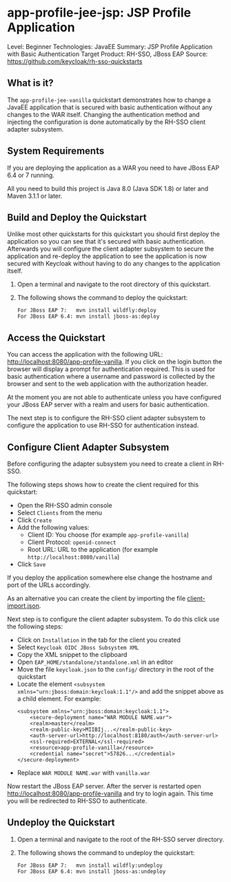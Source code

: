 app-profile-jee-jsp: JSP Profile Application
================================================

Level: Beginner
Technologies: JavaEE
Summary: JSP Profile Application with Basic Authentication
Target Product: RH-SSO, JBoss EAP
Source: <https://github.com/keycloak/rh-sso-quickstarts>


What is it?
-----------

The `app-profile-jee-vanilla` quickstart demonstrates how to change a JavaEE application that is secured with basic
authentication without any changes to the WAR itself. Changing the authentication method and injecting the
configuration is done automatically by the RH-SSO client adapter subsystem.


System Requirements
------------

If you are deploying the application as a WAR you need to have JBoss EAP 6.4 or 7 running.

All you need to build this project is Java 8.0 (Java SDK 1.8) or later and Maven 3.1.1 or later.


Build and Deploy the Quickstart
-------------------------------

Unlike most other quickstarts for this quickstart you should first deploy the application so you can see that
it's secured with basic authentication. Afterwards you will configure the client adapter subsystem to secure the
application and re-deploy the application to see the application is now secured with Keycloak without having to do
any changes to the application itself.

1. Open a terminal and navigate to the root directory of this quickstart.

2. The following shows the command to deploy the quickstart:

   ````
   For JBoss EAP 7:   mvn install wildfly:deploy
   For JBoss EAP 6.4: mvn install jboss-as:deploy
   ````


Access the Quickstart
----------------------

You can access the application with the following URL: <http://localhost:8080/app-profile-vanilla>. If you click on the
login button the browser will display a prompt for authentication required. This is used for basic authentication where
a username and password is collected by the browser and sent to the web application with the authorization header.

At the moment you are not able to authenticate unless you have configured your JBoss EAP server with a realm and users
for basic authentication.

The next step is to configure the RH-SSO client adapter subsystem to configure the application to use RH-SSO for
authentication instead.


Configure Client Adapter Subsystem
----------------------------------

Before configuring the adapter subsystem you need to create a client in RH-SSO.

The following steps shows how to create the client required for this quickstart:

* Open the RH-SSO admin console
* Select `Clients` from the menu
* Click `Create`
* Add the following values:
  * Client ID: You choose (for example `app-profile-vanilla`)
  * Client Protocol: `openid-connect`
  * Root URL: URL to the application (for example `http://localhost:8080/vanilla`)
* Click `Save`

If you deploy the application somewhere else change the hostname and port of the URLs accordingly.

As an alternative you can create the client by importing the file [client-import.json](config/client-import.json).

Next step is to configure the client adapter subsystem. To do this click use the following steps:

* Click on `Installation` in the tab for the client you created
* Select `Keycloak OIDC JBoss Subsystem XML`
* Copy the XML snippet to the clipboard
* Open `EAP_HOME/standalone/standalone.xml` in an editor
* Move the file `keycloak.json` to the `config/` directory in the root of the quickstart
* Locate the element `<subsystem xmlns="urn:jboss:domain:keycloak:1.1"/>` and add the snippet above as a child element. For example:
  ````
  <subsystem xmlns="urn:jboss:domain:keycloak:1.1">
      <secure-deployment name="WAR MODULE NAME.war">
      <realm>master</realm>
      <realm-public-key>MIIBIj...</realm-public-key>
      <auth-server-url>http://localhost:8180/auth</auth-server-url>
      <ssl-required>EXTERNAL</ssl-required>
      <resource>app-profile-vanilla</resource>
      <credential name="secret">57826...</credential>
  </secure-deployment>
  ````
* Replace `WAR MODULE NAME.war` with `vanilla.war`

Now restart the JBoss EAP server. After the server is restarted open <http://localhost:8080/app-profile-vanilla> and try
to login again. This time you will be redirected to RH-SSO to authenticate.


Undeploy the Quickstart
--------------------

1. Open a terminal and navigate to the root of the RH-SSO server directory.

2. The following shows the command to undeploy the quickstart:

   ````
   For JBoss EAP 7:   mvn install wildfly:undeploy
   For JBoss EAP 6.4: mvn install jboss-as:undeploy
   ````
